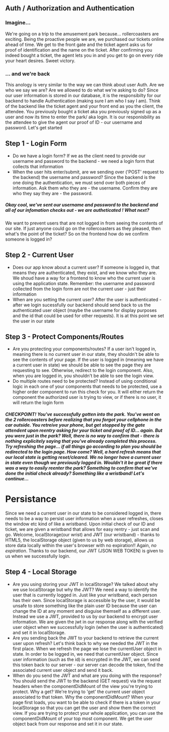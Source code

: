 ## Auth / Authorization and Authentication


### Imagine...
We're going on a trip to the amusement park because... rollercoasters are exciting. Being the proactive people we are, we purchased our tickets online ahead of time. We get to the front gate and the ticket agent asks us for proof of identification and the name on the ticket. After confirming you indeed bought a ticket, the agent lets you in and you get to go on every ride your heart desires. Sweet victory.

### ... and we're back
This anology is very similar to the way we can think about user Auth. Are we who we say we are? Are we allowed to do what we're asking to do? Since our user information is stored in our database, it is the responsibilty for our backend to handle Authentication (making sure I am who I say I am). Think of the backend like the ticket agent and your front end as you the client, the attendee. You previously bought a ticket aka you previously signed up as a user and now its time to enter the park/ aka login. It is our responisbility as the attendee to give the agent our proof of ID - our username and password. Let's get started

## Step 1 - Login Form
- Do we have a login form? If we as the client need to provide our username and password to the backend - we need a login form that collects that information
- When the user hits enter/submit, are we sending over ('POST' request to the backend) the username and password? Since the backend is the one doing the authentication, we must send over both pieces of information. Ask them who they are - the username. Confirm they are who they say they are - the password.

##### Okay cool, we've sent our username and password to the backend and all of our infomation checks out - we are autheticated ! What next?
We want to prevent users that are not logged in from seeing the contents of our site. If just anyone could go on the rollercoasters as they pleased, then what's the point of the ticket? So on the frontend how do we confirm someone is logged in?

## Step 2 - Current User
- Does our app know about a current user? If someone is logged in, that means they are authenticated, they exist, and we know who they are. We shoud have a way for a frontend to know who the current user is using the application state. Remember: the username and password collected from the login form are not the current user - just their information
- When are you setting the current user? After the user is authenticated - after we login sucessfully our backend should send back to us the authenticated user object (maybe the username for display purposes and the id that could be used for other requests). It is at this point we set the user in our state

## Step 3 - Protect Components/Routes
- Are you protecting your components/routes? If a user isn't logged in, meaning there is no current user in our state, they shouldn't be able to see the contents of your page. If the user is logged in (meaning we have a current user in state) we should be able to see the page they are requesting to see. Otherwise, redirect to the login component. Also, when you are logged in, you shouldn't be able to see the login view.
- Do multiple routes need to be protected? Instead of using conditional logic in each one of your components that needs to be protected, use a higher order component to run this check for you. It will either return the component the authorized user is trying to view, or if there is no user, it will return the login form

##### CHECKPOINT! You've successfully gotten into the park. You've went on the 2 rollercoasters before realizing that you forgot your cellphone in the car outside. You retreive your phone, but get stopped by the gate attendent upon reentry asking for your ticket and proof of ID... again. But you were just in the park? Well, there is no way to confirm that - there is nothing explicitely saying that you've already completed this process. Try refreshing the page... if all things go according to plan you should be redirected to the login page. How come? Well, a hard refresh means that our local state is getting reset/cleared. We no longer have a current user in state even though we previously logged in. Wouldn't it be great if there was a way to easily reenter the park? Something to confirm that we've done the initial check already? Something like a wristband! Let's continue...

# Persistance
Since we need a current user in our state to be considered logged in, there needs to be a way to persist user information when a user refreshes, closes the window etc kind of like a wristband. Upon initial check of our ID and ticket, we are given a wristband that allows for easy rentry - just scan and go. Welcome, localStorage(our wrist) and JWT (our wristband) - thanks to HTML5, the localStorage object (given to us by web storage), allows us store data locally within the user's browser with no expiration!! Again, *no expiration*. Thanks to our backend, our JWT (JSON WEB TOKEN) is given to us when we successfully login.

## Step 4 - Local Storage
- Are you using storing your JWT in localStorage? We talked about why we use localStorage but why the JWT? We need a way to identify the user that is currently logged in. Just like your wristband, each person has their own. Since localStorage is accessible by the user, it would be unsafe to store something like the plain user ID because the user can change the ID at any moment and disguise themself as a different user. Instead we use a JWT, provided to us by our backend to encrypt user information. We are given the jwt in our response along with the verified user object when we successfully login (when the user is authenticated) and set it in localStorage.
- Are you sending back the JWT to your backend to retrieve the current user upon refresh? Let's think back to why we needed the JWT in the first place. When we refresh the page we lose the currentUser object in state. In order to be logged in, we need that currentUser object. Since user information (such as the id) is encrypted in the JWT, we can send this token back to our server - our server can decode the token, find the associated current user object and send it back.
- When do you send the JWT and what are you doing with the response? You should send the JWT to the backend (GET request) via the request headers when the componentDidMount of the view you're trying to protect. Why a get? We're trying to 'get' the current user object associated to that token. Why the componentDidMount? When your page first loads, you want to be able to check if there is a token in your localStorage so that you can get the user and show them the correct view. If you are trying to protect your whole application, you can use the componentDidMount of your top most component. We get the user object back from our response and set it in our state. 
